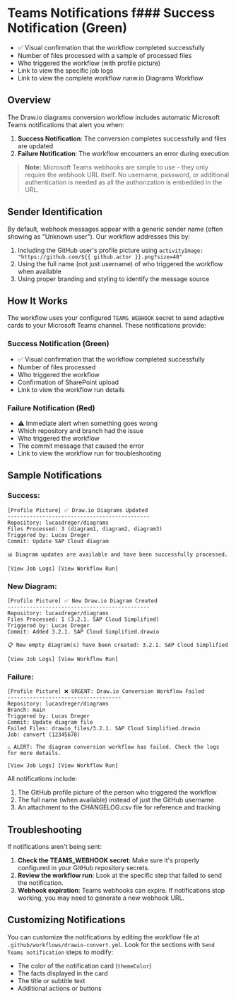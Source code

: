 # Teams Notifications f### Success Notification (Green)
- ✅ Visual confirmation that the workflow completed successfully
- Number of files processed with a sample of processed files
- Who triggered the workflow (with profile picture)
- Link to view the specific job logs
- Link to view the complete workflow runw.io Diagrams Workflow

## Overview

The Draw.io diagrams conversion workflow includes automatic Microsoft Teams notifications that alert you when:

1. **Success Notification**: The conversion completes successfully and files are updated
2. **Failure Notification**: The workflow encounters an error during execution

> **Note:** Microsoft Teams webhooks are simple to use - they only require the webhook URL itself. No username, password, or additional authentication is needed as all the authorization is embedded in the URL.

## Sender Identification

By default, webhook messages appear with a generic sender name (often showing as "Unknown user"). Our workflow addresses this by:

1. Including the GitHub user's profile picture using `activityImage: "https://github.com/${{ github.actor }}.png?size=40"`
2. Using the full name (not just username) of who triggered the workflow when available
3. Using proper branding and styling to identify the message source

## How It Works

The workflow uses your configured `TEAMS_WEBHOOK` secret to send adaptive cards to your Microsoft Teams channel. These notifications provide:

### Success Notification (Green)
- ✅ Visual confirmation that the workflow completed successfully
- Number of files processed
- Who triggered the workflow
- Confirmation of SharePoint upload
- Link to view the workflow run details

### Failure Notification (Red)
- ⚠️ Immediate alert when something goes wrong
- Which repository and branch had the issue
- Who triggered the workflow
- The commit message that caused the error
- Link to view the workflow run for troubleshooting

## Sample Notifications

### Success:
```
[Profile Picture] ✅ Draw.io Diagrams Updated
---------------------------------------------
Repository: lucasdreger/diagrams
Files Processed: 3 (diagram1, diagram2, diagram3)
Triggered by: Lucas Dreger
Commit: Update SAP Cloud diagram

📊 Diagram updates are available and have been successfully processed.

[View Job Logs] [View Workflow Run]
```

### New Diagram:
```
[Profile Picture] ✅ New Draw.io Diagram Created
---------------------------------------------
Repository: lucasdreger/diagrams
Files Processed: 1 (3.2.1. SAP Cloud Simplified)
Triggered by: Lucas Dreger
Commit: Added 3.2.1. SAP Cloud Simplified.drawio

📋 New empty diagram(s) have been created: 3.2.1. SAP Cloud Simplified

[View Job Logs] [View Workflow Run]
```

### Failure:
```
[Profile Picture] ❌ URGENT: Draw.io Conversion Workflow Failed
------------------------------------
Repository: lucasdreger/diagrams
Branch: main
Triggered by: Lucas Dreger
Commit: Update diagram file
Failed Files: drawio_files/3.2.1. SAP Cloud Simplified.drawio
Job: convert (12345678)

⚠️ ALERT: The diagram conversion workflow has failed. Check the logs for more details.

[View Job Logs] [View Workflow Run]
```

All notifications include:
1. The GitHub profile picture of the person who triggered the workflow
2. The full name (when available) instead of just the GitHub username
3. An attachment to the CHANGELOG.csv file for reference and tracking

## Troubleshooting

If notifications aren't being sent:

1. **Check the TEAMS_WEBHOOK secret**: Make sure it's properly configured in your GitHub repository secrets.
2. **Review the workflow run**: Look at the specific step that failed to send the notification.
3. **Webhook expiration**: Teams webhooks can expire. If notifications stop working, you may need to generate a new webhook URL.

## Customizing Notifications

You can customize the notifications by editing the workflow file at `.github/workflows/drawio-convert.yml`. Look for the sections with `Send Teams notification` steps to modify:

- The color of the notification card (`themeColor`)
- The facts displayed in the card
- The title or subtitle text
- Additional actions or buttons

